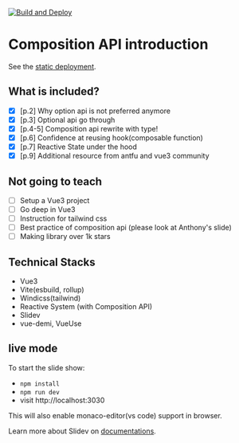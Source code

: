 [![Build and Deploy](https://github.com/hikariNTU/composition-api-slidev/actions/workflows/main.yml/badge.svg)](https://github.com/hikariNTU/composition-api-slidev/actions/workflows/main.yml)

# Composition API introduction

See the [static deployment](https://hikarintu.github.io/composition-api-slidev).

## What is included?
- [x] [p.2] Why option api is not preferred anymore
- [x] [p.3] Optional api go through
- [x] [p.4-5] Composition api rewrite with type!
- [x] [p.6] Confidence at reusing hook(composable function)
- [x] [p.7] Reactive State under the hood
- [x] [p.9] Additional resource from antfu and vue3 community

## Not going to teach
- [ ] Setup a Vue3 project
- [ ] Go deep in Vue3
- [ ] Instruction for tailwind css
- [ ] Best practice of composition api (please look at Anthony's slide)
- [ ] Making library over 1k stars

## Technical Stacks
- Vue3
- Vite(esbuild, rollup)
- Windicss(tailwind)
- Reactive System (with Composition API)
- Slidev
- vue-demi, VueUse

## live mode
To start the slide show:

- `npm install`
- `npm run dev`
- visit http://localhost:3030

This will also enable monaco-editor(vs code) support in browser.

Learn more about Slidev on [documentations](https://sli.dev/).
